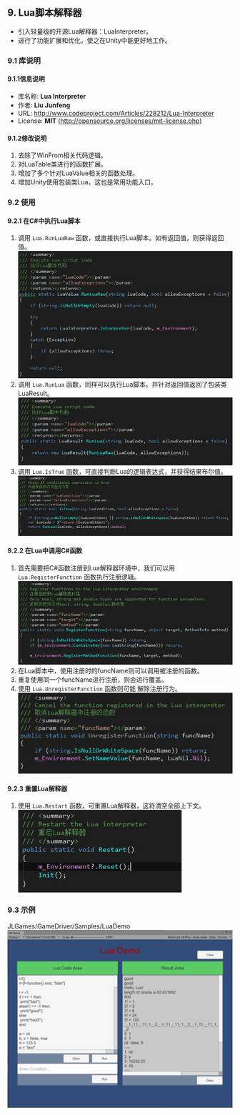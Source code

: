 ## 9. Lua脚本解释器
+ 引入轻量级的开源Lua解释器：LuaInterpreter。  
+ 进行了功能扩展和优化，使之在Unity中能更好地工作。  

### 9.1 库说明

#### 9.1.1信息说明
+ 库名称: **Lua Interpreter**  
+ 作者: **Liu Junfeng**  
+ URL: http://www.codeproject.com/Articles/228212/Lua-Interpreter  
+ License: **MIT** (http://opensource.org/licenses/mit-license.php)  

#### 9.1.2修改说明
1. 去除了WinFrom相关代码逻辑。  
2. 对LuaTable类进行的函数扩展。  
3. 增加了多个针对LuaValue相关的函数处理。  
4. 增加Unity使用包装类Lua，这也是常用功能入口。  

### 9.2 使用

#### 9.2.1 在C#中执行Lua脚本
1. 调用 `Lua.RunLuaRaw` 函数，或直接执行Lua脚本。如有返回值，则获得返回值。  
![image](assets/img/Lua_6.jpg)  
2. 调用 `Lua.RunLua` 函数，同样可以执行Lua脚本。并针对返回值返回了包装类LuaResult。  
![image](assets/img/Lua_5.jpg)  
3. 调用 `Lua.IsTrue` 函数，可直接判断Lua的逻辑表达式，并获得结果布尔值。  
![image](assets/img/Lua_4.jpg)  

#### 9.2.2 在Lua中调用C#函数
1. 首先需要把C#函数注册到Lua解释器环境中，我们可以用 `Lua.RegisterFunction` 函数执行注册逻辑。  
![image](assets/img/Lua_2.jpg)   
2. 在Lua脚本中，使用注册时的funcName则可以调用被注册的函数。  
3. 重复使用同一个funcName进行注册，则会进行覆盖。  
4. 使用 `Lua.UnregisterFunction` 函数则可能 解除注册行为。  
![image](assets/img/Lua_3.jpg)   

#### 9.2.3 重置Lua解释器
1. 使用 `Lua.Restart` 函数，可重置Lua解释器，这将清空全部上下文。  
![image](assets/img/Lua_7.jpg)  

### 9.3 示例
JLGames/GameDriver/Samples/LuaDemo   
![image](assets/img/Lua_1.png)  